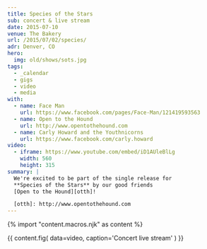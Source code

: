 ```yaml
---
title: Species of the Stars
sub: concert & live stream
date: 2015-07-10
venue: The Bakery
url: /2015/07/02/species/
adr: Denver, CO
hero:
  img: old/shows/sots.jpg
tags:
  - _calendar
  - gigs
  - video
  - media
with:
  - name: Face Man
    url: https://www.facebook.com/pages/Face-Man/121419593563
  - name: Open to the Hound
    url: http://www.opentothehound.com
  - name: Carly Howard and the Youthnicorns
    url: https://www.facebook.com/carly.howard
video:
  - iframe: https://www.youtube.com/embed/iD1AUleBlLg
    width: 560
    height: 315
summary: |
  We're excited to be part of the single release for
  **Species of the Stars** by our good friends
  [Open to the Hound][otth]!

  [otth]: http://www.opentothehound.com
---
```


{% import "content.macros.njk" as content %}

{{ content.fig(
  data=video,
  caption='Concert live stream'
) }}
